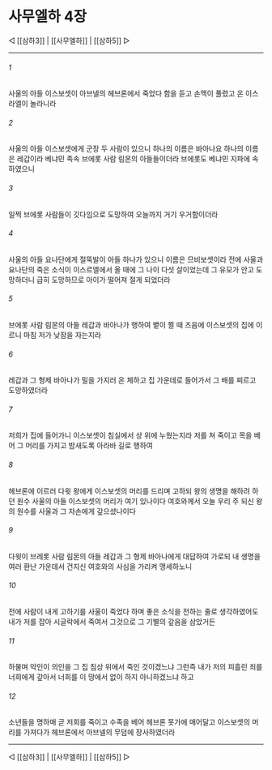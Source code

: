 # 사무엘하 4장

◁ [[삼하3]] | [[사무엘하]] | [[삼하5]] ▷
***

###### 1
사울의 아들 이스보셋이 아브넬의 헤브론에서 죽었다 함을 듣고 손맥이 풀렸고 온 이스라엘이 놀라니라

###### 2
사울의 아들 이스보셋에게 군장 두 사람이 있으니 하나의 이름은 바아나요 하나의 이름은 레갑이라 베냐민 족속 브에롯 사람 림몬의 아들들이더라 브에롯도 베냐민 지파에 속하였으니

###### 3
일찍 브에롯 사람들이 깃다임으로 도망하여 오늘까지 거기 우거함이더라

###### 4
사울의 아들 요나단에게 절뚝발이 아들 하나가 있으니 이름은 므비보셋이라 전에 사울과 요나단의 죽은 소식이 이스르엘에서 올 때에 그 나이 다섯 살이었는데 그 유모가 안고 도망하더니 급히 도망하므로 아이가 떨어져 절게 되었더라

###### 5
브에롯 사람 림몬의 아들 레갑과 바아나가 행하여 볕이 쬘 때 즈음에 이스보셋의 집에 이르니 마침 저가 낮잠을 자는지라

###### 6
레갑과 그 형제 바아나가 밀을 가지러 온 체하고 집 가운데로 들어가서 그 배를 찌르고 도망하였더라

###### 7
저희가 집에 들어가니 이스보셋이 침실에서 상 위에 누웠는지라 저를 쳐 죽이고 목을 베어 그 머리를 가지고 밤새도록 아라바 길로 행하여

###### 8
헤브론에 이르러 다윗 왕에게 이스보셋의 머리를 드리며 고하되 왕의 생명을 해하려 하던 원수 사울의 아들 이스보셋의 머리가 여기 있나이다 여호와께서 오늘 우리 주 되신 왕의 원수를 사울과 그 자손에게 갚으셨나이다

###### 9
다윗이 브레롯 사람 림몬의 아들 레갑과 그 형제 바아나에게 대답하여 가로되 내 생명을 여러 환난 가운데서 건지신 여호와의 사심을 가리켜 맹세하노니

###### 10
전에 사람이 내게 고하기를 사울이 죽었다 하며 좋은 소식을 전하는 줄로 생각하였어도 내가 저를 잡아 시글락에서 죽여서 그것으로 그 기별의 갚음을 삼았거든

###### 11
하물며 악인이 의인을 그 집 침상 위에서 죽인 것이겠느냐 그런즉 내가 저의 피흘린 죄를 너희에게 갚아서 너희를 이 땅에서 없이 하지 아니하겠느냐 하고

###### 12
소년들을 명하매 곧 저희를 죽이고 수족을 베어 헤브론 못가에 매어달고 이스보셋의 머리를 가져다가 헤브론에서 아브넬의 무덤에 장사하였더라

***
◁ [[삼하3]] | [[사무엘하]] | [[삼하5]] ▷